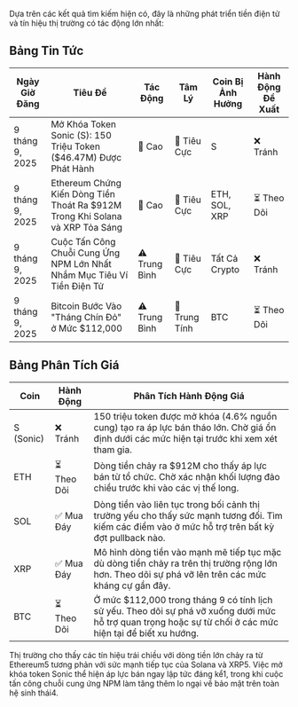Dựa trên các kết quả tìm kiếm hiện có, đây là những phát triển tiền điện tử và tín hiệu thị trường có tác động lớn nhất:

## Bảng Tin Tức

| Ngày Giờ Đăng | Tiêu Đề | Tác Động | Tâm Lý | Coin Bị Ảnh Hưởng | Hành Động Đề Xuất |
|---|---|---|---|---|---|
| 9 tháng 9, 2025 | Mở Khóa Token Sonic (S): 150 Triệu Token ($46.47M) Được Phát Hành | 🚨 Cao | 🔴 Tiêu Cực | S | ❌ Tránh |
| 9 tháng 9, 2025 | Ethereum Chứng Kiến Dòng Tiền Thoát Ra $912M Trong Khi Solana và XRP Tỏa Sáng | 🚨 Cao | 🔴 Tiêu Cực | ETH, SOL, XRP | ⏳ Theo Dõi |
| 9 tháng 9, 2025 | Cuộc Tấn Công Chuỗi Cung Ứng NPM Lớn Nhất Nhắm Mục Tiêu Ví Tiền Điện Tử | ⚠️ Trung Bình | 🔴 Tiêu Cực | Tất Cả Crypto | ❌ Tránh |
| 9 tháng 9, 2025 | Bitcoin Bước Vào "Tháng Chín Đỏ" ở Mức $112,000 | ⚠️ Trung Bình | 🔵 Trung Tính | BTC | ⏳ Theo Dõi |

## Bảng Phân Tích Giá

| Coin | Hành Động | Phân Tích Hành Động Giá |
|---|---|---|
| S (Sonic) | ❌ Tránh | 150 triệu token được mở khóa (4.6% nguồn cung) tạo ra áp lực bán tháo lớn. Chờ giá ổn định dưới các mức hiện tại trước khi xem xét tham gia. |
| ETH | ⏳ Theo Dõi | Dòng tiền chảy ra $912M cho thấy áp lực bán từ tổ chức. Chờ xác nhận khối lượng đảo chiều trước khi vào các vị thế long. |
| SOL | ✅ Mua Đáy | Dòng tiền vào liên tục trong bối cảnh thị trường yếu cho thấy sức mạnh tương đối. Tìm kiếm các điểm vào ở mức hỗ trợ trên bất kỳ đợt pullback nào. |
| XRP | ✅ Mua Đáy | Mô hình dòng tiền vào mạnh mẽ tiếp tục mặc dù dòng tiền chảy ra trên thị trường rộng lớn hơn. Theo dõi sự phá vỡ lên trên các mức kháng cự gần đây. |
| BTC | ⏳ Theo Dõi | Ở mức $112,000 trong tháng 9 có tính lịch sử yếu. Theo dõi sự phá vỡ xuống dưới mức hỗ trợ quan trọng hoặc sự từ chối ở các mức hiện tại để biết xu hướng. |

Thị trường cho thấy các tín hiệu trái chiều với dòng tiền lớn chảy ra từ Ethereum5 tương phản với sức mạnh tiếp tục của Solana và XRP5. Việc mở khóa token Sonic thể hiện áp lực bán ngay lập tức đáng kể1, trong khi cuộc tấn công chuỗi cung ứng NPM làm tăng thêm lo ngại về bảo mật trên toàn hệ sinh thái4.